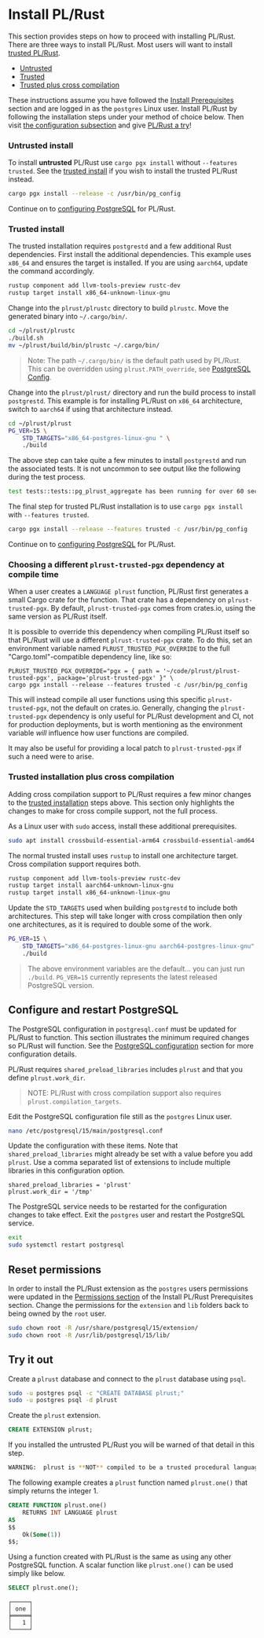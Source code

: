 # Install PL/Rust

This section provides steps on how to proceed with installing PL/Rust.  There
are three ways to install PL/Rust.
Most users will want to install [trusted PL/Rust](#trusted-install).

* [Untrusted](#untrusted-install)
* [Trusted](#trusted-install)
* [Trusted plus cross compilation](install-plrust.md#trusted-installation-plus-cross-compilation)


These instructions assume you have followed the [Install Prerequisites](install-prerequisites.md)
section and are logged in as the `postgres` Linux user.
Install PL/Rust by following the installation steps under your method of choice
below.  Then visit
[the configuration subsection](install-plrust.html#configure-and-restart-postgresql)
and give [PL/Rust a try](install-plrust.html#try-it-out)!


### Untrusted install

To install **untrusted** PL/Rust use `cargo pgx install`
without `--features trusted`.  See the [trusted install](#trusted-install) if you
wish to install the trusted PL/Rust instead.

```bash
cargo pgx install --release -c /usr/bin/pg_config
```

Continue on to [configuring PostgreSQL](install-plrust.html#configure-and-restart-postgresql)
for PL/Rust.


### Trusted install

The trusted installation requires `postgrestd` and a few additional
Rust dependencies.  First install the additional dependencies.  This example
uses `x86_64` and ensures the target is installed.  If you are using `aarch64`,
update the command accordingly.


```bash
rustup component add llvm-tools-preview rustc-dev
rustup target install x86_64-unknown-linux-gnu
```

Change into the `plrust/plrustc` directory to build `plrustc`.
Move the generated binary into `~/.cargo/bin/`.

```bash
cd ~/plrust/plrustc
./build.sh
mv ~/plrust/build/bin/plrustc ~/.cargo/bin/
```

> Note:  The path `~/.cargo/bin/` is the default path used by PL/Rust. This can be overridden using `plrust.PATH_override`, see [PostgreSQL Config](./config-pg.md).


Change into the `plrust/plrust/` directory and run the build process to
install `postgrestd`.  This example is for installing PL/Rust on `x86_64`
architecture, switch to `aarch64` if using that architecture instead.

```bash
cd ~/plrust/plrust
PG_VER=15 \
    STD_TARGETS="x86_64-postgres-linux-gnu " \
    ./build
```

The above step can take quite a few minutes to
install `postgrestd` and run the associated tests.
It is not uncommon to see output like the following during the
test process.

```bash
test tests::tests::pg_plrust_aggregate has been running for over 60 seconds
```


The final step for trusted PL/Rust installation is to use
`cargo pgx install` with `--features trusted`.

```bash
cargo pgx install --release --features trusted -c /usr/bin/pg_config
```

Continue on to [configuring PostgreSQL](install-plrust.html#configure-and-restart-postgresql)
for PL/Rust.

### Choosing a different `plrust-trusted-pgx` dependency at compile time

When a user creates a `LANGUAGE plrust` function, PL/Rust first generates a small Cargo crate for the function.  That
crate has a dependency on `plrust-trusted-pgx`.  By default, `plrust-trusted-pgx` comes from crates.io, using the same 
version as PL/Rust itself.

It is possible to override this dependency when compiling PL/Rust itself so that PL/Rust will use a different 
`plrust-trusted-pgx` crate.  To do this, set an environment variable named `PLRUST_TRUSTED_PGX_OVERRIDE` to the
full "Cargo.toml"-compatible dependency line, like so:

```shell
PLRUST_TRUSTED_PGX_OVERRIDE="pgx = { path = '~/code/plrust/plrust-trusted-pgx', package='plrust-trusted-pgx' }" \
cargo pgx install --release --features trusted -c /usr/bin/pg_config
```

This will instead compile all user functions using this specific `plrust-trusted-pgx`, not the default on crates.io.
Generally, changing the `plrust-trusted-pgx` dependency is only useful for PL/Rust development and CI, not for production 
deployments, but is worth mentioning as the environment variable *will* influence how user functions are compiled.

It may also be useful for providing a local patch to `plrust-trusted-pgx` if such a need were to arise.

### Trusted installation plus cross compilation

Adding cross compilation support to PL/Rust requires a few minor changes to the
[trusted installation](#trusted-install) steps above.  This section only highlights
the changes to make for cross compile support, not the full process.


As a Linux user with `sudo` access, install these additional prerequisites.


```bash
sudo apt install crossbuild-essential-arm64 crossbuild-essential-amd64
```

The normal trusted install uses `rustup` to install one architecture target.
Cross compilation support requires both.

```bash
rustup component add llvm-tools-preview rustc-dev
rustup target install aarch64-unknown-linux-gnu
rustup target install x86_64-unknown-linux-gnu
```


Update the `STD_TARGETS` used when building `postgrestd` to include both architectures.
This step will take longer with cross compilation then only one architectures, as
it is required to double some of the work.

```bash
PG_VER=15 \
    STD_TARGETS="x86_64-postgres-linux-gnu aarch64-postgres-linux-gnu" \
    ./build
```

> The above environment variables are the default... you can just run `./build`.  `PG_VER=15` currently represents the latest released PostgreSQL version. 




## Configure and restart PostgreSQL

The PostgreSQL configuration in `postgresql.conf` must be updated for PL/Rust
to function. This section illustrates the minimum required changes so PL/Rust
will function. 
See the [PostgreSQL configuration](./config-pg.md) section for more configuration details.

PL/Rust requires `shared_preload_libraries` includes `plrust` and that you
define `plrust.work_dir`.

> NOTE:  PL/Rust with cross compilation support also requires `plrust.compilation_targets`.

Edit the PostgreSQL configuration file still as the `postgres` Linux user.

```bash
nano /etc/postgresql/15/main/postgresql.conf
```

Update the configuration with these items.  Note that `shared_preload_libraries`
might already be set with a value before you add `plrust`.  Use a comma separated
list of extensions to include multiple libraries in this configuration option.

```
shared_preload_libraries = 'plrust'
plrust.work_dir = '/tmp'
```

The PostgreSQL service needs to be restarted for the configuration changes
to take effect. Exit the `postgres` user and restart the PostgreSQL service.
 
```bash
exit
sudo systemctl restart postgresql
```

## Reset permissions

In order to install the PL/Rust extension as the `postgres` users permissions
were updated in the [Permissions section](install-prerequisites.html#permissions)
of the Install PL/Rust Prerequisites section.
Change the permissions for the `extension` and `lib` folders back
to being owned by the `root` user.

```bash
sudo chown root -R /usr/share/postgresql/15/extension/
sudo chown root -R /usr/lib/postgresql/15/lib/
```

## Try it out

Create a `plrust` database and connect to the `plrust` database
using `psql`.


```bash
sudo -u postgres psql -c "CREATE DATABASE plrust;"
sudo -u postgres psql -d plrust
```

Create the `plrust` extension.


```sql
CREATE EXTENSION plrust;
```


If you installed the untrusted PL/Rust you will be warned of that detail
in this step.

```bash
WARNING:  plrust is **NOT** compiled to be a trusted procedural language
```

The following example creates a `plrust` function named `plrust.one()`
that simply returns the integer 1.


```sql
CREATE FUNCTION plrust.one()
    RETURNS INT LANGUAGE plrust
AS
$$
    Ok(Some(1))
$$;
```

Using a function created with PL/Rust is the same as using any other
PostgreSQL function.  A scalar function like `plrust.one()` can
be used simply like below.


```sql
SELECT plrust.one();
```

```
┌─────┐
│ one │
╞═════╡
│   1 │
└─────┘
```



